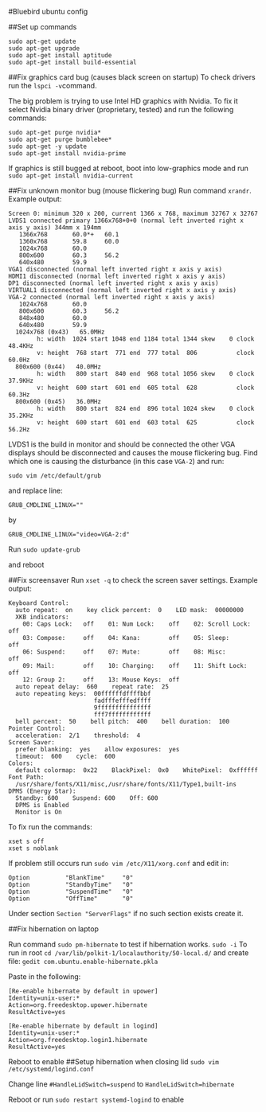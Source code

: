 #Bluebird ubuntu config


##Set up commands
```
sudo apt-get update
sudo apt-get upgrade
sudo apt-get install aptitude
sudo apt-get install build-essential
```

##Fix graphics card bug (causes black screen on startup)
To check drivers run the `lspci -v`command.


The big problem is trying to use Intel HD graphics with Nvidia. To fix it select Nvidia binary driver (proprietary, tested) and run the following commands:
```
sudo apt-get purge nvidia*
sudo apt-get purge bumblebee*
sudo apt-get -y update
sudo apt-get install nvidia-prime
```

If graphics is still bugged at reboot, boot into low-graphics mode and run `sudo apt-get install nvidia-current`

##Fix unknown monitor bug (mouse flickering bug)
Run command `xrandr`. Example output:
```
Screen 0: minimum 320 x 200, current 1366 x 768, maximum 32767 x 32767
LVDS1 connected primary 1366x768+0+0 (normal left inverted right x axis y axis) 344mm x 194mm
   1366x768       60.0*+   60.1  
   1360x768       59.8     60.0  
   1024x768       60.0  
   800x600        60.3     56.2  
   640x480        59.9  
VGA1 disconnected (normal left inverted right x axis y axis)
HDMI1 disconnected (normal left inverted right x axis y axis)
DP1 disconnected (normal left inverted right x axis y axis)
VIRTUAL1 disconnected (normal left inverted right x axis y axis)
VGA-2 connected (normal left inverted right x axis y axis)
   1024x768       60.0  
   800x600        60.3     56.2  
   848x480        60.0  
   640x480        59.9  
  1024x768 (0x43)   65.0MHz
        h: width  1024 start 1048 end 1184 total 1344 skew    0 clock   48.4KHz
        v: height  768 start  771 end  777 total  806           clock   60.0Hz
  800x600 (0x44)   40.0MHz
        h: width   800 start  840 end  968 total 1056 skew    0 clock   37.9KHz
        v: height  600 start  601 end  605 total  628           clock   60.3Hz
  800x600 (0x45)   36.0MHz
        h: width   800 start  824 end  896 total 1024 skew    0 clock   35.2KHz
        v: height  600 start  601 end  603 total  625           clock   56.2Hz
```


LVDS1 is the build in monitor and should be connected the other VGA displays should be disconnected and causes the mouse flickering bug.
Find which one is causing the disturbance (in this case `VGA-2`) and run:

`sudo vim /etc/default/grub`

and replace line:

`GRUB_CMDLINE_LINUX=""`

by

`GRUB_CMDLINE_LINUX="video=VGA-2:d"`

Run `sudo update-grub`

and reboot

##Fix screensaver
Run `xset -q` to check the screen saver settings.
Example output:

```
Keyboard Control:
  auto repeat:  on    key click percent:  0    LED mask:  00000000
  XKB indicators:
    00: Caps Lock:   off    01: Num Lock:    off    02: Scroll Lock: off
    03: Compose:     off    04: Kana:        off    05: Sleep:       off
    06: Suspend:     off    07: Mute:        off    08: Misc:        off
    09: Mail:        off    10: Charging:    off    11: Shift Lock:  off
    12: Group 2:     off    13: Mouse Keys:  off
  auto repeat delay:  660    repeat rate:  25
  auto repeating keys:  00ffffffdffffbbf
                        fadfffefffedffff
                        9fffffffffffffff
                        fff7ffffffffffff
  bell percent:  50    bell pitch:  400    bell duration:  100
Pointer Control:
  acceleration:  2/1    threshold:  4
Screen Saver:
  prefer blanking:  yes    allow exposures:  yes
  timeout:  600    cycle:  600
Colors:
  default colormap:  0x22    BlackPixel:  0x0    WhitePixel:  0xffffff
Font Path:
  /usr/share/fonts/X11/misc,/usr/share/fonts/X11/Type1,built-ins
DPMS (Energy Star):
  Standby: 600    Suspend: 600    Off: 600
  DPMS is Enabled
  Monitor is On
```
To fix run the commands:
```
xset s off
xset s noblank
```
If problem still occurs run `sudo vim /etc/X11/xorg.conf` and edit in:
```
Option          "BlankTime"     "0"
Option          "StandbyTime"   "0"
Option          "SuspendTime"   "0"
Option          "OffTime"       "0"
```

Under section `Section "ServerFlags"` if no such section exists create it.

##Fix hibernation on laptop

Run command `sudo pm-hibernate` to test if hibernation works.
`sudo -i` To run in root
`cd /var/lib/polkit-1/localauthority/50-local.d/` and create file:
`gedit com.ubuntu.enable-hibernate.pkla`

Paste in the following:
```
[Re-enable hibernate by default in upower]
Identity=unix-user:*
Action=org.freedesktop.upower.hibernate
ResultActive=yes

[Re-enable hibernate by default in logind]
Identity=unix-user:*
Action=org.freedesktop.login1.hibernate
ResultActive=yes
```

Reboot to enable
##Setup hibernation when closing lid
`sudo vim /etc/systemd/logind.conf`

Change line `#HandleLidSwitch=suspend` to `HandleLidSwitch=hibernate`

Reboot or run `sudo restart systemd-logind` to enable

